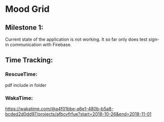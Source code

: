 # Mood Grid
## Milestone 1:
Current state of the application is not working. It so far only does test sign-in communication with Firebase.
## Time Tracking:
### RescueTime:
pdf include in folder

### WakaTime:
https://wakatime.com/@a4f01bbe-a6e1-480b-b5a8-bcded2d0dd97/projects/afbcvfrfue?start=2018-10-26&end=2018-11-01

